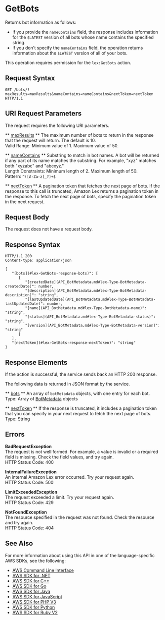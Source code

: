 # GetBots<a name="API_GetBots"></a>

Returns bot information as follows: 
+ If you provide the `nameContains` field, the response includes information for the `$LATEST` version of all bots whose name contains the specified string\.
+ If you don't specify the `nameContains` field, the operation returns information about the `$LATEST` version of all of your bots\.

This operation requires permission for the `lex:GetBots` action\.

## Request Syntax<a name="API_GetBots_RequestSyntax"></a>

```
GET /bots/?maxResults=maxResults&nameContains=nameContains&nextToken=nextToken HTTP/1.1
```

## URI Request Parameters<a name="API_GetBots_RequestParameters"></a>

The request requires the following URI parameters\.

 ** [maxResults](#API_GetBots_RequestSyntax) **   <a name="lex-GetBots-request-maxResults"></a>
The maximum number of bots to return in the response that the request will return\. The default is 10\.  
Valid Range: Minimum value of 1\. Maximum value of 50\.

 ** [nameContains](#API_GetBots_RequestSyntax) **   <a name="lex-GetBots-request-nameContains"></a>
Substring to match in bot names\. A bot will be returned if any part of its name matches the substring\. For example, "xyz" matches both "xyzabc" and "abcxyz\."  
Length Constraints: Minimum length of 2\. Maximum length of 50\.  
Pattern: `^([A-Za-z]_?)+$` 

 ** [nextToken](#API_GetBots_RequestSyntax) **   <a name="lex-GetBots-request-nextToken"></a>
A pagination token that fetches the next page of bots\. If the response to this call is truncated, Amazon Lex returns a pagination token in the response\. To fetch the next page of bots, specify the pagination token in the next request\. 

## Request Body<a name="API_GetBots_RequestBody"></a>

The request does not have a request body\.

## Response Syntax<a name="API_GetBots_ResponseSyntax"></a>

```
HTTP/1.1 200
Content-type: application/json

{
   "[bots](#lex-GetBots-response-bots)": [ 
      { 
         "[createdDate](API_BotMetadata.md#lex-Type-BotMetadata-createdDate)": number,
         "[description](API_BotMetadata.md#lex-Type-BotMetadata-description)": "string",
         "[lastUpdatedDate](API_BotMetadata.md#lex-Type-BotMetadata-lastUpdatedDate)": number,
         "[name](API_BotMetadata.md#lex-Type-BotMetadata-name)": "string",
         "[status](API_BotMetadata.md#lex-Type-BotMetadata-status)": "string",
         "[version](API_BotMetadata.md#lex-Type-BotMetadata-version)": "string"
      }
   ],
   "[nextToken](#lex-GetBots-response-nextToken)": "string"
}
```

## Response Elements<a name="API_GetBots_ResponseElements"></a>

If the action is successful, the service sends back an HTTP 200 response\.

The following data is returned in JSON format by the service\.

 ** [bots](#API_GetBots_ResponseSyntax) **   <a name="lex-GetBots-response-bots"></a>
An array of `botMetadata` objects, with one entry for each bot\.   
Type: Array of [BotMetadata](API_BotMetadata.md) objects

 ** [nextToken](#API_GetBots_ResponseSyntax) **   <a name="lex-GetBots-response-nextToken"></a>
If the response is truncated, it includes a pagination token that you can specify in your next request to fetch the next page of bots\.   
Type: String

## Errors<a name="API_GetBots_Errors"></a>

 **BadRequestException**   
The request is not well formed\. For example, a value is invalid or a required field is missing\. Check the field values, and try again\.  
HTTP Status Code: 400

 **InternalFailureException**   
An internal Amazon Lex error occurred\. Try your request again\.  
HTTP Status Code: 500

 **LimitExceededException**   
The request exceeded a limit\. Try your request again\.  
HTTP Status Code: 429

 **NotFoundException**   
The resource specified in the request was not found\. Check the resource and try again\.  
HTTP Status Code: 404

## See Also<a name="API_GetBots_SeeAlso"></a>

For more information about using this API in one of the language\-specific AWS SDKs, see the following:
+  [AWS Command Line Interface](https://docs.aws.amazon.com/goto/aws-cli/lex-models-2017-04-19/GetBots) 
+  [AWS SDK for \.NET](https://docs.aws.amazon.com/goto/DotNetSDKV3/lex-models-2017-04-19/GetBots) 
+  [AWS SDK for C\+\+](https://docs.aws.amazon.com/goto/SdkForCpp/lex-models-2017-04-19/GetBots) 
+  [AWS SDK for Go](https://docs.aws.amazon.com/goto/SdkForGoV1/lex-models-2017-04-19/GetBots) 
+  [AWS SDK for Java](https://docs.aws.amazon.com/goto/SdkForJava/lex-models-2017-04-19/GetBots) 
+  [AWS SDK for JavaScript](https://docs.aws.amazon.com/goto/AWSJavaScriptSDK/lex-models-2017-04-19/GetBots) 
+  [AWS SDK for PHP V3](https://docs.aws.amazon.com/goto/SdkForPHPV3/lex-models-2017-04-19/GetBots) 
+  [AWS SDK for Python](https://docs.aws.amazon.com/goto/boto3/lex-models-2017-04-19/GetBots) 
+  [AWS SDK for Ruby V2](https://docs.aws.amazon.com/goto/SdkForRubyV2/lex-models-2017-04-19/GetBots) 